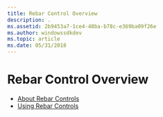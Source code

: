 ```yaml
---
title: Rebar Control Overview
description: .
ms.assetid: 2b9453a7-1ce4-48ba-b78c-e369ba09f26e
ms.author: windowssdkdev
ms.topic: article
ms.date: 05/31/2018
---
```


# Rebar Control Overview

-   [About Rebar Controls](rebar-controls.md)
-   [Using Rebar Controls](using-rebar-controls.md)

 

 




